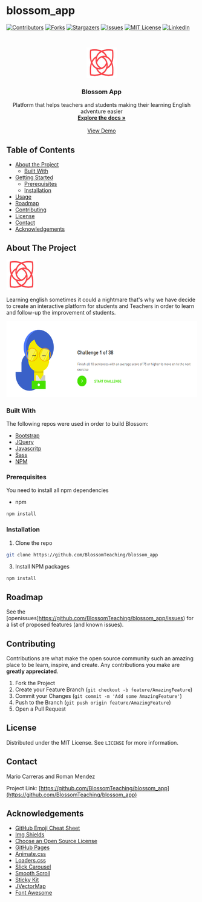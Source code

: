 # blossom_app

[![Contributors][contributors-shield]][contributors-url]
[![Forks][forks-shield]][forks-url]
[![Stargazers][stars-shield]][stars-url]
[![Issues][issues-shield]][issues-url]
[![MIT License][license-shield]][license-url]
[![LinkedIn][linkedin-shield]][linkedin-url]

<!-- PROJECT LOGO -->
<br />
<p align="center">
  <a href="https://github.com/BlossomTeaching/blossom_app">
    <img src="/public/images/blossom-logo.png" alt="Logo" width="80" height="80">
  </a>

  <h3 align="center">Blossom App</h3>

  <p align="center">
    Platform that helps teachers and students making their learning English adventure easier
    <br />
    <a href="https://github.com/BlossomTeaching/blossom_app"><strong>Explore the docs »</strong></a>
    <br />
    <br />
    <a href="https://blossomih.herokuapp.com/">View Demo</a>
    
  </p>
</p>

<!-- TABLE OF CONTENTS -->

## Table of Contents

- [About the Project](#about-the-project)
  - [Built With](#built-with)
- [Getting Started](#getting-started)
  - [Prerequisites](#prerequisites)
  - [Installation](#installation)
- [Usage](#usage)
- [Roadmap](#roadmap)
- [Contributing](#contributing)
- [License](#license)
- [Contact](#contact)
- [Acknowledgements](#acknowledgements)

<!-- ABOUT THE PROJECT -->

## About The Project

 <a href="https://github.com/BlossomTeaching/blossom_app">
    <img src="/public/images/blossom-logo.png" alt="Logo" width="80" height="80">
  </a>

Learning english sometimes it could a nightmare that's why we have decide to create an interactive platform for students and Teachers in order to learn and follow-up the improvement of students.

 <a href="https://github.com/BlossomTeaching/blossom_app">
    <img src="/public/images/blossom-demo.png" alt="Logo" width="800" height="200">
  </a>

### Built With

The following repos were used in order to build Blossom:

- [Bootstrap](https://getbootstrap.com)
- [JQuery](https://jquery.com)
- [Javascritp](https://developer.mozilla.org/es/docs/Web/JavaScript)
- [Sass](https://sass-lang.com/)
- [NPM](https://www.npmjs.com/)

### Prerequisites

You need to install all npm dependencies

- npm

```sh
npm install
```

### Installation

1. Clone the repo

```sh
git clone https://github.com/BlossomTeaching/blossom_app
```

3. Install NPM packages

```sh
npm install
```

<!-- ROADMAP -->

## Roadmap

See the [openissues]https://github.com/BlossomTeaching/blossom_app/issues) for a list of proposed features (and known issues).

<!-- CONTRIBUTING -->

## Contributing

Contributions are what make the open source community such an amazing place to be learn, inspire, and create. Any contributions you make are **greatly appreciated**.

1. Fork the Project
2. Create your Feature Branch (`git checkout -b feature/AmazingFeature`)
3. Commit your Changes (`git commit -m 'Add some AmazingFeature'`)
4. Push to the Branch (`git push origin feature/AmazingFeature`)
5. Open a Pull Request

<!-- LICENSE -->

## License

Distributed under the MIT License. See `LICENSE` for more information.

<!-- CONTACT -->

## Contact

Mario Carreras and Roman Mendez

Project Link: [https://github.com/BlossomTeaching/blossom_app](https://github.com/BlossomTeaching/blossom_app)

<!-- ACKNOWLEDGEMENTS -->

## Acknowledgements

- [GitHub Emoji Cheat Sheet](https://www.webpagefx.com/tools/emoji-cheat-sheet)
- [Img Shields](https://shields.io)
- [Choose an Open Source License](https://choosealicense.com)
- [GitHub Pages](https://pages.github.com)
- [Animate.css](https://daneden.github.io/animate.css)
- [Loaders.css](https://connoratherton.com/loaders)
- [Slick Carousel](https://kenwheeler.github.io/slick)
- [Smooth Scroll](https://github.com/cferdinandi/smooth-scroll)
- [Sticky Kit](http://leafo.net/sticky-kit)
- [JVectorMap](http://jvectormap.com)
- [Font Awesome](https://fontawesome.com)

<!-- MARKDOWN LINKS & IMAGES -->
<!-- https://www.markdownguide.org/basic-syntax/#reference-style-links -->

[contributors-shield]: https://img.shields.io/github/contributors/othneildrew/Best-README-Template.svg?style=flat-square
[contributors-url]: https://github.com/othneildrew/Best-README-Template/graphs/contributors
[forks-shield]: https://img.shields.io/github/forks/othneildrew/Best-README-Template.svg?style=flat-square
[forks-url]: https://github.com/othneildrew/Best-README-Template/network/members
[stars-shield]: https://img.shields.io/github/stars/othneildrew/Best-README-Template.svg?style=flat-square
[stars-url]: https://github.com/othneildrew/Best-README-Template/stargazers
[issues-shield]: https://img.shields.io/github/issues/othneildrew/Best-README-Template.svg?style=flat-square
[issues-url]: https://github.com/othneildrew/Best-README-Template/issues
[license-shield]: https://img.shields.io/github/license/othneildrew/Best-README-Template.svg?style=flat-square
[license-url]: https://github.com/othneildrew/Best-README-Template/blob/master/LICENSE.txt
[linkedin-shield]: https://img.shields.io/badge/-LinkedIn-black.svg?style=flat-square&logo=linkedin&colorB=555
[linkedin-url]: https://linkedin.com/in/othneildrew
[product-screenshot]: images/screenshot.png
